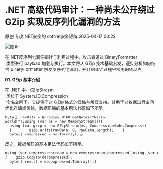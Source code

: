 #  .NET 高级代码审计：一种尚未公开绕过 GZip 实现反序列化漏洞的方法   
原创 专攻.NET安全的  dotNet安全矩阵   2025-04-17 00:25  
  
![图片](https://mmbiz.qpic.cn/mmbiz_gif/NO8Q9ApS1YibJO9SDRBvE01T4A1oYJXlTBTMvb7KbAf7z9hY3VQUeayWI61XqQ0ricUQ8G1FykKHBNwCqpV792qg/640?wx_fmt=gif&from=appmsg&wxfrom=5&wx_lazy=1&tp=webp "")  
  
在.NET反序列化漏洞审计与利用过程中，攻击者通过 BinaryFormatter  
 类型进行 payload 加载与执行。本文将从 GZip 技术基础出发，逐步分析如何结合 BinaryFormatter 触发反序列化漏洞，并介绍审计过程中常见的绕过点。  
  
**01. GZip 基本介绍**  
  
  
  
在 .NET 中，GZipStream  
 类位于 System.IO.Compression  
 命名空间下，它提供了对 GZip 格式的压缩与解压支持。常用于对数据进行空间优化存储或传输，数据压缩的基本用法代码如下所示。  
  
```
byte[] rawData = Encoding.UTF8.GetBytes("Hello, world!");using (var ms = new MemoryStream()){    using (var gzip = new GZipStream(ms, CompressionMode.Compress))    {        gzip.Write(rawData, 0, rawData.Length);    }    byte[] compressed = ms.ToArray();}
```  
  
  
反之，数据解压的基本用法代码如下所示。  
  
```
using (var compressedStream = new MemoryStream(compressed))using (var gzip = new GZipStream(compressedStream, CompressionMode.Decompress))using (var decompressed = new MemoryStream()){    gzip.CopyTo(decompressed);    byte[] result = decompressed.ToArray();}
```  
  
  
